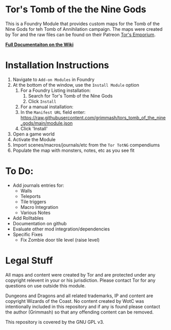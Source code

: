 # Tor's Tomb of the the Nine Gods

This is a Foundry Module that provides custom maps for the Tomb of the Nine Gods for teh Tomb of Annihilation campaign.  The maps were created by Tor and the raw files can be found on their Patreon [Tor's Emporium](https://www.patreon.com/posts/tomb-of-nine-new-59560381).  

**[Full Documentaiton on the Wiki](https://github.com/grimmash/tors_tomb_of_the_nine_gods/wiki)**

# Installation Instructions

1. Navigate to `Add-on Modules` in Foundry
2. At the bottom of the window, use the `Install Module` option
    1. For a Foundry Listing installation:
       1. Search for Tor's Tomb of the Nine Gods
       2. Click `Install`
    2. For a manual installation:
      1. In the `Manifest URL` field enter: https://raw.githubusercontent.com/grimmash/tors_tomb_of_the_nine_gods/main/module.json
      2. Click 'Install'
3. Open a game world
4. Activate the Module
5. Import scenes/macros/journals/etc from the `Tor TotNG` compendiums
5. Populate the map with monsters, notes, etc as you see fit

# To Do:
- Add journals entries for:
  - Walls
  - Teleports
  - Tile triggers
  - Macro Integration
  - Various Notes
- Add Rolltables
- Documentation on github
- Evaluate other mod integration/dependencies
- Specific Fixes
  - Fix Zombie door tile level (raise level)

# Legal Stuff
All maps and content were created by Tor and are protected under any copyright relevent in your or his jurisdiction.  Please contact Tor for any questions on use outside this module.

Dungeons and Dragons and all related trademarks, IP and content are copyright Wizards of the Coast.  No content created by WotC was intentionally included in this repository and if any is found please contact the author (Grimmash) so that any offending content can be removed.

This repository is covered by the GNU GPL v3.
